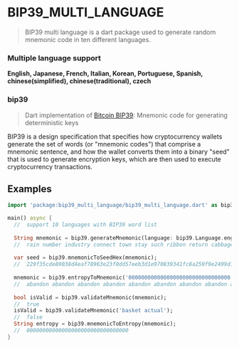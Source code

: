 # BIP39_MULTI_LANGUAGE
> BIP39 multi language is a dart package used to generate random mnemonic code in ten different languages.

### Multiple language support
**English, Japanese, French, Italian, Korean, Portuguese, Spanish, chinese(simplified), chinese(traditional), czech**

### bip39
> Dart implementation of [Bitcoin BIP39](https://github.com/bitcoin/bips/blob/master/bip-0039.mediawiki): Mnemonic code for generating deterministic keys

BIP39 is a design specification that specifies how cryptocurrency wallets generate the set of words (or "mnemonic codes") that comprise a mnemonic sentence, and how the wallet converts them into a binary "seed" that is used to generate encryption keys, which are then used to execute cryptocurrency transactions.

## Examples

```dart
import 'package:bip39_multi_language/bip39_multi_language.dart' as bip39;

main() async {
  //  support 10 languages with BIP39 word list
  
  String mnemonic = bip39.generateMnemonic(language: bip39.Language.english);
  //  rain number industry connect town stay such ribbon return cabbage bus spy
  
  var seed = bip39.mnemonicToSeedHex(mnemonic);
  //  229f35cde89038d4eaf78963e23f0dd57eeb3d1e970839341fc8a259f9e2499d152de1cb96d42c28f1eb2b953837111e6aedc819c759e1e599cf5534e0a4a659
  
  mnemonic = bip39.entropyToMnemonic('00000000000000000000000000000000');
  //  abandon abandon abandon abandon abandon abandon abandon abandon abandon abandon abandon about
  
  bool isValid = bip39.validateMnemonic(mnemonic);
  //  true
  isValid = bip39.validateMnemonic('basket actual');
  //  false
  String entropy = bip39.mnemonicToEntropy(mnemonic);
  //  00000000000000000000000000000000
}
```

